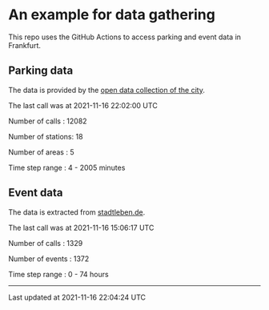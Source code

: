 # An example for data gathering

This repo uses the GitHub Actions to access parking and event data in Frankfurt.

## Parking data
The data is provided by the [open data collection of the city](https://www.offenedaten.frankfurt.de/).

The last call was at 2021-11-16 22:02:00 UTC

Number of calls   : 12082

Number of stations:    18

Number of areas   :     5

Time step range   :     4 -  2005 minutes


## Event data
The data is extracted from [stadtleben.de](https://stadtleben.de/frankfurt/).

The last call was at 2021-11-16 15:06:17 UTC

Number of calls   : 1329

Number of events  : 1372

Time step range   :    0 -   74 hours


----

Last updated at 2021-11-16 22:04:24 UTC

